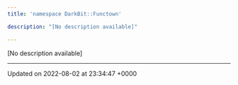 ```yaml
---
title: 'namespace DarkBit::Functown'

description: "[No description available]"

---
```







[No description available]






-------------------------------

Updated on 2022-08-02 at 23:34:47 +0000